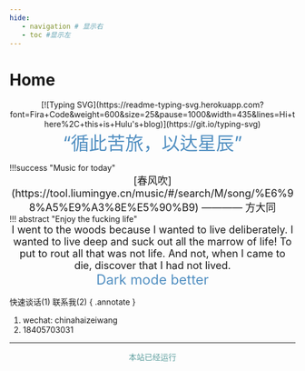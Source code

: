 ```yaml
---
hide:
   - navigation # 显示右
   - toc #显示左
---
```


# Home
<center>
[![Typing SVG](https://readme-typing-svg.herokuapp.com?font=Fira+Code&weight=600&size=25&pause=1000&width=435&lines=Hi+there%2C+this+is+Hulu's+blog)](https://git.io/typing-svg)</center><center>
<font  color= #518FC1 size=6 class="ml3">“循此苦旅，以达星辰”</font></center>
<script src="https://cdnjs.cloudflare.com/ajax/libs/animejs/2.0.2/anime.min.js"></script>
<center>
<div id="rcorners2" >

<div id="rcorners1" class="date-display">
    <p class="p1"></p>
</div>

<style>
    .date-display {
        color: #4351AF;
    }
</style>
<script defer>
    function format(newDate) {
        const day = newDate.getDay();
        const y = newDate.getFullYear();
        const m = newDate.getMonth() + 1 < 10 ? `0${newDate.getMonth() + 1}` : newDate.getMonth() + 1;
        const d = newDate.getDate() < 10 ? `0${newDate.getDate()}` : newDate.getDate();
        const h = newDate.getHours() < 10 ? `0${newDate.getHours()}` : newDate.getHours();
        const min = newDate.getMinutes() < 10 ? `0${newDate.getMinutes()}` : newDate.getMinutes();
        const s = newDate.getSeconds() < 10 ? `0${newDate.getSeconds()}` : newDate.getSeconds();
        const dict = {1: "一", 2: "二", 3: "三", 4: "四", 5: "五", 6: "六", 0: "天"};

        return `${y}年${m}月${d}日 ${h}:${min}:${s} 星期${dict[day]}`;
    }
    
    const timerId = setInterval(() => {
        const newDate = new Date();
        const p1 = document.querySelector(".p1");
        if (p1) {
            p1.textContent = format(newDate);
        }
    }, 1000);
</script>
</div> 

</center>
!!!success "Music for today"
    <center><font size=4>
    [春风吹](https://tool.liumingye.cn/music/#/search/M/song/%E6%98%A5%E9%A3%8E%E5%90%B9) ———— 方大同</font>
    </center>
!!! abstract "Enjoy the fucking life"
    <center><font size=4>I went to the woods because I wanted to live deliberately.  
    I wanted to live deep and suck out all the marrow of life!  
    To put to rout all that was not life.  
    And not,  
    when I came to die,  
    discover that I had not lived.  </font></center>

<center><font  color= #518FC1 size=5 class="ml3">Dark mode better</font></center>

快速谈话(1) 联系我(2)
{ .annotate }

1. wechat: chinahaizeiwang
2. 18405703031
***

[^Knowing-that-loving-you-has-no-ending]:太阳总是能温暖向日葵  
[^see-how-much-I-love-you]:All-problems-in-computer-science-can-be-solved-by-another-level-of-indirection


<style>
#rcorners3 {
  border-radius: 25px;
  border: 2px solid #518FC1;
  padding: 20px;
  width: 100%;
  height: 30%;
  font-size: 18px;
  text-align: center;
}
</style>
<body>
<font color="#5F9F9F">
  <p style="text-align: center; ">
      <span>本站已经运行</span>
      <span id='box1'></span>
</p>
  <div id="box1"></div>
  <script>
    function timingTime(){
      let start = '2024-08-01 00:00:00'
      let startTime = new Date(start).getTime()
      let currentTime = new Date().getTime()
      let difference = currentTime - startTime
      let m =  Math.floor(difference / (1000))
      let mm = m % 60  // 秒
      let f = Math.floor(m / 60)
      let ff = f % 60 // 分钟
      let s = Math.floor(f/ 60) // 小时
      let ss = s % 24
      let day = Math.floor(s  / 24 ) // 天数
      return day + "天" + ss + "时" + ff + "分" + mm +'秒'
    }
    setInterval(()=>{
      document.getElementById('box1').innerHTML = timingTime()
    },1000)
  </script>
  </font>
</body>
